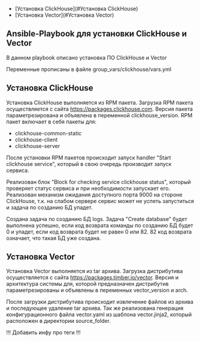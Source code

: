 
- [Установка ClickHouse](#Установка ClickHouse)
- [Установка Vector](#Установка Vector)

## Ansible-Playbook для установки ClickHouse и Vector
В данном playbook описано установка ПО ClickHouse и Vector

Переменные прописаны в файле group_vars/clickhouse/vars.yml

## Установка ClickHouse
Установка ClickHouse выполняется из RPM пакета. Загрузка RPM пакета осуществляется с сайта https://packages.clickhouse.com.
Версия пакета параметрезирована и объявлена в переменной clickhouse_version.
RPM пакет включает в себя пакеты для:
- clickhouse-common-static
- clickhouse-client
- clickhouse-server

После установки RPM пакетов происходит запуск handler "Start clickhouse service", который в свою очередь производит запуск сервиса.

Реализован блок "Block for checking service clickhouse status", который проверяет статус сервиса и при необходимости запускает его.
Реализован механизм ожидания доступного порта 9000 на стороне ClickHouse, т.к. на слабом сервере сервис может не успеть запуститься и задача по созданию БД упадет.

Создана задача по созданию БД logs. Задача "Create database" будет выполнена успешно, если код возврата команды по созданию БД будет 0 и упадет, если код возврата будет не равен 0 или 82. 82 код возврата означает, что такая БД уже создана.

## Установка Vector
Установка Vector выполняется из tar архива. Загрузка дистрибутива осуществляется с сайта https://packages.timber.io/vector.
Версия и архитектура системы для, которой предназначен дистрибутив параметрезированы и объявлены в переменных vector_version и arch.

После загрузки дистрибутива происходит извлечение файлов из архива и последующее удаление tar архива.
Так же реализована генерация конфигурационного файла vector.yaml из шаблона vector.jinja2, который расположен в директории source_folder.


!!! Добавить инфу про теги !!!

